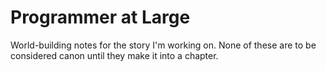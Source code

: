 # Programmer at Large

World-building notes for the story I'm working on. None of these are to be considered canon
until they make it into a chapter.
